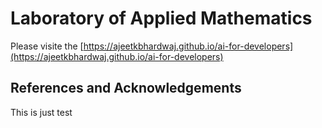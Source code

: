# Laboratory of Applied Mathematics

Please visite the
[https://ajeetkbhardwaj.github.io/ai-for-developers](https://ajeetkbhardwaj.github.io/ai-for-developers)

## References and Acknowledgements

This is just test
